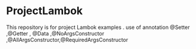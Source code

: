 # ProjectLambok
This repository is for project Lambok examples . use of annotation @Setter ,@Getter , @Data ,@NoArgsConstructor ,@AllArgsConstructor,@RequiredArgsConstructor
